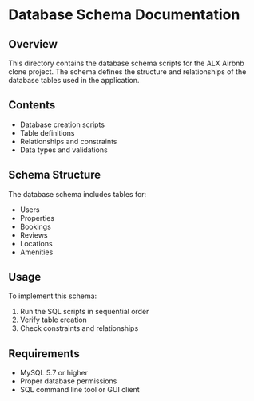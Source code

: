 # Database Schema Documentation

## Overview

This directory contains the database schema scripts for the ALX Airbnb clone project. The schema defines the structure and relationships of the database tables used in the application.

## Contents

- Database creation scripts
- Table definitions
- Relationships and constraints
- Data types and validations

## Schema Structure

The database schema includes tables for:

- Users
- Properties
- Bookings
- Reviews
- Locations
- Amenities

## Usage

To implement this schema:

1. Run the SQL scripts in sequential order
2. Verify table creation
3. Check constraints and relationships

## Requirements

- MySQL 5.7 or higher
- Proper database permissions
- SQL command line tool or GUI client
